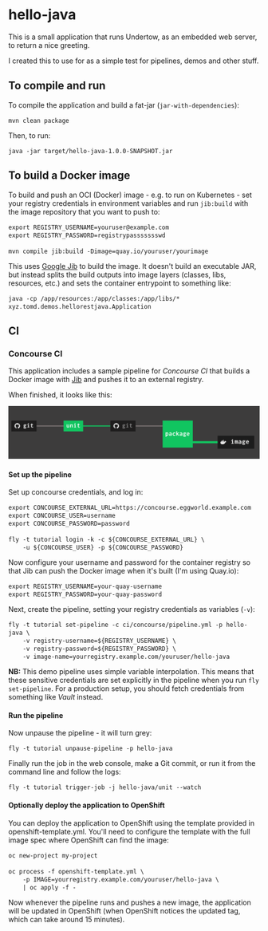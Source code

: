 # hello-java

This is a small application that runs Undertow, as an embedded web server, to return a nice greeting.

I created this to use for as a simple test for pipelines, demos and other stuff.

## To compile and run

To compile the application and build a fat-jar (`jar-with-dependencies`):

    mvn clean package

Then, to run:

    java -jar target/hello-java-1.0.0-SNAPSHOT.jar

## To build a Docker image

To build and push an OCI (Docker) image - e.g. to run on Kubernetes - set your registry credentials in environment variables and run `jib:build` with the image repository that you want to push to:

    export REGISTRY_USERNAME=youruser@example.com
    export REGISTRY_PASSWORD=registrypassssssswd

    mvn compile jib:build -Dimage=quay.io/youruser/yourimage

This uses [Google Jib][jib] to build the image. It doesn't build an executable JAR, but instead splits the build outputs into image layers (classes, libs, resources, etc.) and sets the container entrypoint to something like:

    java -cp /app/resources:/app/classes:/app/libs/* xyz.tomd.demos.hellorestjava.Application

## CI

### Concourse CI

This application includes a sample pipeline for _Concourse CI_ that builds a Docker image with [Jib][jib] and pushes it to an external registry.

When finished, it looks like this:

![pipeline](./concourse.png)

#### Set up the pipeline

Set up concourse credentials, and log in:

```
export CONCOURSE_EXTERNAL_URL=https://concourse.eggworld.example.com
export CONCOURSE_USER=username
export CONCOURSE_PASSWORD=password

fly -t tutorial login -k -c ${CONCOURSE_EXTERNAL_URL} \
    -u ${CONCOURSE_USER} -p ${CONCOURSE_PASSWORD}
```

Now configure your username and password for the container registry so that Jib can push the Docker image when it's built (I'm using Quay.io):

```
export REGISTRY_USERNAME=your-quay-username
export REGISTRY_PASSWORD=your-quay-password
```

Next, create the pipeline, setting your registry credentials as variables (`-v`):

```
fly -t tutorial set-pipeline -c ci/concourse/pipeline.yml -p hello-java \
    -v registry-username=${REGISTRY_USERNAME} \
    -v registry-password=${REGISTRY_PASSWORD} \
    -v image-name=yourregistry.example.com/youruser/hello-java
```

**NB:** This demo pipeline uses simple variable interpolation. This means that these sensitive credentials are set explicitly in the pipeline when you run `fly set-pipeline`. For a production setup, you should fetch credentials from something like _Vault_ instead.

#### Run the pipeline

Now unpause the pipeline - it will turn grey:

```
fly -t tutorial unpause-pipeline -p hello-java
```

Finally run the job in the web console, make a Git commit, or run it from the command line and follow the logs:

```
fly -t tutorial trigger-job -j hello-java/unit --watch
```

#### Optionally deploy the application to OpenShift

You can deploy the application to OpenShift using the template provided in openshift-template.yml. You'll need to configure the template with the full image spec where OpenShift can find the image:

```
oc new-project my-project

oc process -f openshift-template.yml \
    -p IMAGE=yourregistry.example.com/youruser/hello-java \
    | oc apply -f -
```

Now whenever the pipeline runs and pushes a new image, the application will be updated in OpenShift (when OpenShift notices the updated tag, which can take around 15 minutes).

[jib]: https://github.com/GoogleContainerTools/jib
